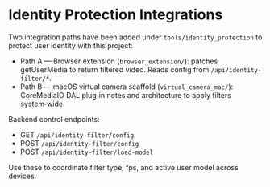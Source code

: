 # Identity Protection Integrations

Two integration paths have been added under `tools/identity_protection` to protect user identity with this project:

- Path A — Browser extension (`browser_extension/`): patches getUserMedia to return filtered video. Reads config from `/api/identity-filter/*`.
- Path B — macOS virtual camera scaffold (`virtual_camera_mac/`): CoreMediaIO DAL plug‑in notes and architecture to apply filters system‑wide.

Backend control endpoints:
- GET `/api/identity-filter/config`
- POST `/api/identity-filter/config`
- POST `/api/identity-filter/load-model`

Use these to coordinate filter type, fps, and active user model across devices.
